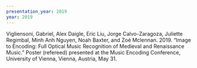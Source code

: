 ```yaml
---
presentation_year: 2019
year: 2019
---
```


Vigliensoni, Gabriel, Alex Daigle, Eric Liu, Jorge Calvo-Zaragoza, Juliette Regimbal, Minh Anh Nguyen, Noah Baxter, and Zoé Mclennan. 2019. “Image to Encoding: Full Optical Music Recognition of Medieval and Renaissance Music.” Poster (refereed) presented at the Music Encoding Conference, University of Vienna, Vienna, Austria, May 31.